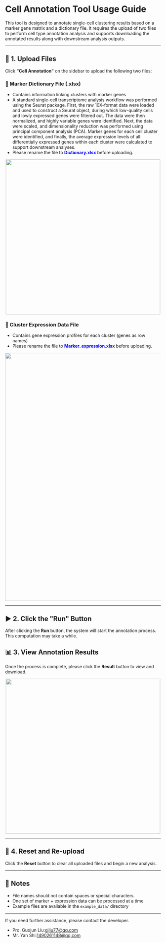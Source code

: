 # Cell Annotation Tool Usage Guide

This tool is designed to annotate single-cell clustering results based on a marker gene matrix and a dictionary file. It requires the upload of two files to perform cell type annotation analysis and supports downloading the annotated results along with downstream analysis outputs.

---

## 📁 1. Upload Files

Click **"Cell Annotation"** on the sidebar to upload the following two files:

### 🔹 Marker Dictionary File (.xlsx)

- Contains information linking clusters with marker genes 
- A standard single-cell transcriptome analysis workflow was performed using the Seurat package. First, the raw 10X-format data were loaded and used to construct a Seurat object, during which low-quality cells and lowly expressed genes were filtered out. The data were then normalized, and highly variable genes were identified. Next, the data were scaled, and dimensionality reduction was performed using principal component analysis (PCA). Marker genes for each cell cluster were identified, and finally, the average expression levels of all differentially expressed genes within each cluster were calculated to support downstream analyses.
- Please rename the file to <span style="color:blue"><b>Dictionary.xlsx</b></span> before uploading.

<div align="center">
  <img src="marker_example.png" width="500px" />
</div>

### 🔹 Cluster Expression Data File

- Contains gene expression profiles for each cluster (genes as row names)  
- Please rename the file to <span style="color:blue"><b>Marker_expression.xlsx</b></span> before uploading.

<div align="center">
  <img src="expression_example.png" width="800px" />
</div>

---

## ▶️ 2. Click the "Run" Button

After clicking the **Run** button, the system will start the annotation process. This computation may take a while.


## 📊 3. View Annotation Results

Once the process is complete, please click the **Result** button to view and download.

<div align="center">
  <img src="Result.png" width="500px" />
</div>

---

## 🔁 4. Reset and Re-upload

Click the **Reset** button to clear all uploaded files and begin a new analysis.

---

## 📌 Notes

- File names should not contain spaces or special characters.
- One set of marker + expression data can be processed at a time
- Example files are available in the `example_data/` directory

---

If you need further assistance, please contact the developer.
- Pro. Guojun Liu:gjliu77@qq.com
- Mr. Yan Shi:1490261148@qq.com